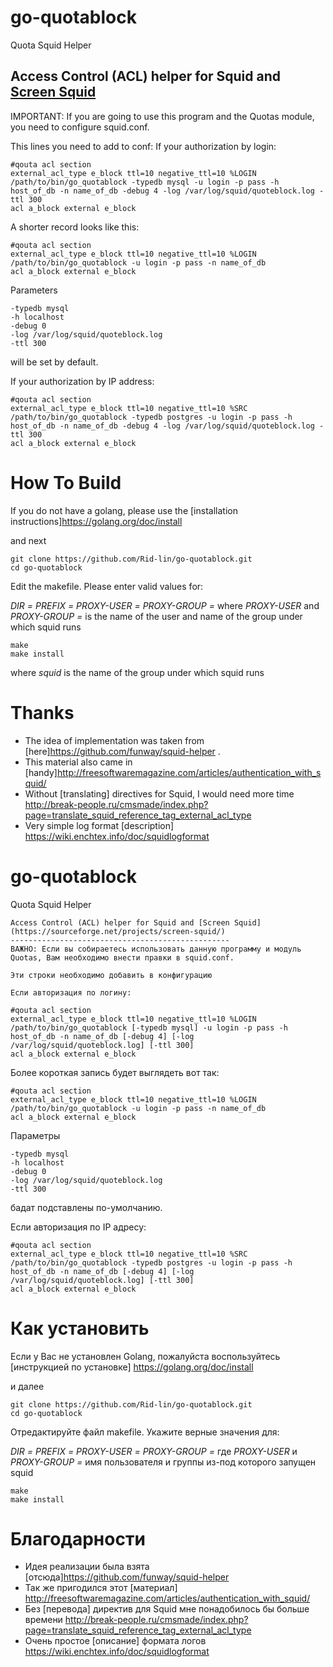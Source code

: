 # go-quotablock
Quota Squid Helper

Access Control (ACL) helper for Squid and [Screen Squid](https://sourceforge.net/projects/screen-squid/) 
-------------------------------------------------
IMPORTANT: If you are going to use this program and the Quotas module, you need to configure squid.conf.

This lines you need to add to conf:
If your authorization by login:

	#qouta acl section
	external_acl_type e_block ttl=10 negative_ttl=10 %LOGIN /path/to/bin/go_quotablock -typedb mysql -u login -p pass -h host_of_db -n name_of_db -debug 4 -log /var/log/squid/quoteblock.log -ttl 300
	acl a_block external e_block

A shorter record looks like this:

	#qouta acl section
	external_acl_type e_block ttl=10 negative_ttl=10 %LOGIN /path/to/bin/go_quotablock -u login -p pass -n name_of_db 
	acl a_block external e_block

Parameters 

	-typedb mysql 
	-h localhost 
	-debug 0
	-log /var/log/squid/quoteblock.log
	-ttl 300
	
will be set by default.


If your authorization by IP address:

	#qouta acl section
	external_acl_type e_block ttl=10 negative_ttl=10 %SRC /path/to/bin/go_quotablock -typedb postgres -u login -p pass -h host_of_db -n name_of_db -debug 4 -log /var/log/squid/quoteblock.log -ttl 300
	acl a_block external e_block

# How To Build

If you do not have a golang, please use the [installation instructions]https://golang.org/doc/install

and next

	git clone https://github.com/Rid-lin/go-quotablock.git
	cd go-quotablock

Edit the makefile.
Please enter valid values for:

*DIR =*
*PREFIX =*
*PROXY-USER =*
*PROXY-GROUP =*
where *PROXY-USER* and *PROXY-GROUP =* is the name of the user and name of the group under which squid runs

	make
	make install

where *squid* is the name of the group under which squid runs

# Thanks

- The idea of implementation was taken from [here]https://github.com/funway/squid-helper .
- This material also came in [handy]http://freesoftwaremagazine.com/articles/authentication_with_squid/
- Without [translating] directives for Squid, I would need more time http://break-people.ru/cmsmade/index.php?page=translate_squid_reference_tag_external_acl_type
- Very simple log format [description] https://wiki.enchtex.info/doc/squidlogformat


# go-quotablock
Quota Squid Helper

	Access Control (ACL) helper for Squid and [Screen Squid](https://sourceforge.net/projects/screen-squid/) 
	-------------------------------------------------
	ВАЖНО: Если вы собираетесь использовать данную программу и модуль Quotas, Вам необходимо внести правки в squid.conf.

	Эти строки необходимо добавить в конфигурацию
	
	Если авторизация по логину:

	#qouta acl section
	external_acl_type e_block ttl=10 negative_ttl=10 %LOGIN /path/to/bin/go_quotablock [-typedb mysql] -u login -p pass -h host_of_db -n name_of_db [-debug 4] [-log /var/log/squid/quoteblock.log] [-ttl 300]
	acl a_block external e_block

Более короткая запись будет выглядеть вот так:

	#qouta acl section
	external_acl_type e_block ttl=10 negative_ttl=10 %LOGIN /path/to/bin/go_quotablock -u login -p pass -n name_of_db 
	acl a_block external e_block

Параметры 

	-typedb mysql 
	-h localhost 
	-debug 0
	-log /var/log/squid/quoteblock.log
	-ttl 300
	
бадат подставлены по-умолчанию.
	
Если авторизация по IP адресу:

	#qouta acl section
	external_acl_type e_block ttl=10 negative_ttl=10 %SRC /path/to/bin/go_quotablock -typedb postgres -u login -p pass -h host_of_db -n name_of_db [-debug 4] [-log /var/log/squid/quoteblock.log] [-ttl 300]
	acl a_block external e_block


# Как установить


Если у Вас не установлен Golang, пожалуйста воспользуйтесь [инструкцией по установке] https://golang.org/doc/install

и далее

	git clone https://github.com/Rid-lin/go-quotablock.git
	cd go-quotablock

Отредактируйте файл makefile.
Укажите верные значения для:

*DIR =*
*PREFIX =*
*PROXY-USER =*
*PROXY-GROUP =*
где *PROXY-USER* и *PROXY-GROUP =* имя пользователя и группы из-под которого запущен squid

	make
	make install


# Благодарности 

- Идея реализации была взята [отсюда]https://github.com/funway/squid-helper
- Так же пригодился этот [материал] http://freesoftwaremagazine.com/articles/authentication_with_squid/
- Без [перевода] директив для Squid мне понадобилось бы больше времени  http://break-people.ru/cmsmade/index.php?page=translate_squid_reference_tag_external_acl_type
- Очень простое [описание] формата логов https://wiki.enchtex.info/doc/squidlogformat
